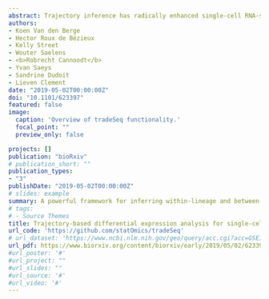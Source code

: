```yaml
---
abstract: Trajectory inference has radically enhanced single-cell RNA-seq research by enabling the study of dynamic changes in gene expression levels during biological processes such as the cell cycle, cell type differentiation, and cellular activation. Downstream of trajectory inference, it is vital to discover genes that are associated with the lineages in the trajectory to illuminate the underlying biological processes. Furthermore, genes that are differentially expressed between developmental/activational lineages might be highly relevant to further unravel the system under study. Current data analysis procedures, however, typically cluster cells and assess differential expression between the clusters, which fails to exploit the continuous resolution provided by trajectory inference to its full potential. The few available non-cluster-based methods only assess broad differences in gene expression between lineages, hence failing to pinpoint the exact types of divergence. We introduce a powerful generalized additive model framework based on the negative binomial distribution that allows flexible inference of (i) within-lineage differential expression by detecting associations between gene expression and pseudotime over an entire lineage or by comparing gene expression between points/regions within the lineage and (ii) between-lineage differential expression by comparing gene expression between lineages over the entire lineages or at specific points/regions. By incorporating observation-level weights, the model additionally allows to account for zero inflation, commonly observed in single-cell RNA-seq data from full-length protocols. We evaluate the method on simulated and real datasets from droplet-based and full-length protocols, and show that the flexible inference framework is capable of yielding biological insights through a clear interpretation of the data.
authors:
- Koen Van den Berge
- Hector Roux de Bézieux
- Kelly Street
- Wouter Saelens
- <b>Robrecht Cannoodt</b>
- Yvan Saeys
- Sandrine Dudoit
- Lieven Clement
date: "2019-05-02T00:00:00Z"
doi: "10.1101/623397"
featured: false
image:
  caption: 'Overview of tradeSeq functionality.'
  focal_point: ""
  preview_only: false

projects: []
publication: "bioRxiv"
# publication_short: ""
publication_types:
- "3"
publishDate: "2019-05-02T00:00:00Z"
# slides: example
summary: A powerful framework for inferring within-lineage and between-lineage differential expression.
# tags:
# - Source Themes
title: Trajectory-based differential expression analysis for single-cell sequencing data
url_code: 'https://github.com/statOmics/tradeSeq'
# url_dataset: 'https://www.ncbi.nlm.nih.gov/geo/query/acc.cgi?acc=GSE138734'
url_pdf: https://www.biorxiv.org/content/biorxiv/early/2019/05/02/623397.full-text.pdf
#url_poster: '#'
#url_project: ""
#url_slides: ""
#url_source: '#'
#url_video: '#'
---
```

